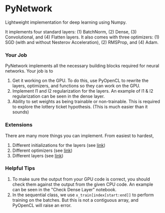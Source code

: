 # PyNetwork
Lightweight implementation for deep learning using Numpy. 

It implements four standard layers: (1) BatchNorm, (2) Dense, (3) Convolutional, and (4) Flatten layers. It also comes with three optimizers: (1) SGD (with and without Nesterov Acceleration), (2) RMSProp, and (4) Adam. 

### Your Job
PyNetwork implements all the necessary building blocks required for neural networks. Your job is to 

1) Get it working on the GPU. To do this, use PyOpenCL to rewrite the layers, optimizers, and functions so they can work on the GPU.
2) Implement l1 and l2 regularization for the layers. An example of l1 & l2 regularization can be seen in the dense layer.
3) Ability to set weights as being trainable or non-trainable. This is required to explore the lottery ticket hypothesis. (This is much easier than it sounds)

### Extensions
There are many more things you can implement. From easiest to hardest,
1) Different initializations for the layers (see [link](https://www.tensorflow.org/api_docs/python/tf/keras/initializers))
2) Different optimizers (see [link](https://www.tensorflow.org/api_docs/python/tf/keras/optimizers))
3) Different layers (see [link](https://www.tensorflow.org/api_docs/python/tf/keras/layers))

### Helpful Tips
1) To make sure the output from your GPU code is correct, you should check them against the output from the given CPU code. An example can be seen in the "Check Dense Layer" notebook.
2) In the sequential class, we use `x_train[index[start:end]]` to perform training on the batches. But this is not a contiguous array, and PyOpenCL will raise an error.